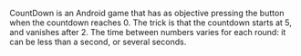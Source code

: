 CountDown is an Android game that has as objective pressing the button when the countdown reaches 0. The trick is that the countdown starts at 5, and vanishes after 2. The time between numbers varies for each round: it can be less than a second, or several seconds.
